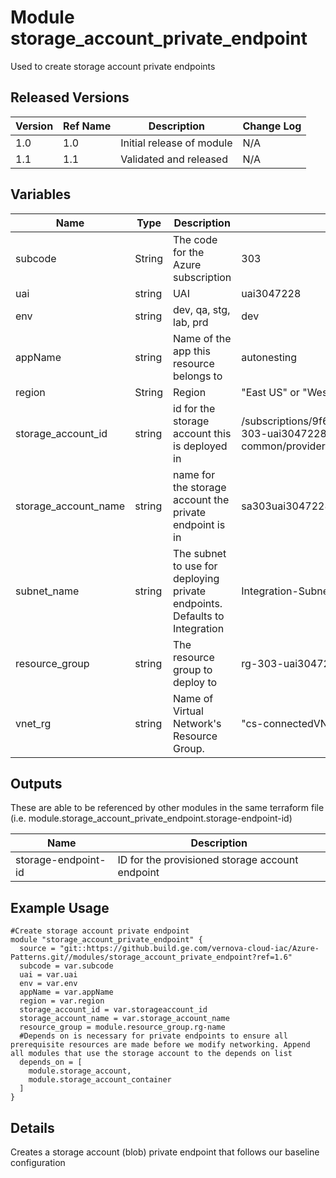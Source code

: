 # Module storage_account_private_endpoint

Used to create storage account private endpoints

## Released Versions

| Version | Ref Name | Description               | Change Log |
| ------- | -------- | ------------------------- | ---------- |
| 1.0     | 1.0      | Initial release of module | N/A        |
| 1.1     | 1.1      | Validated and released    | N/A        |


## Variables

| Name                 | Type   | Description                                                                | Example                                                                                                                                                       | Optional? |
| -------------------- | ------ | -------------------------------------------------------------------------- | ------------------------------------------------------------------------------------------------------------------------------------------------------------- | --------- |
| subcode              | String | The code for the Azure subscription                                        | 303                                                                                                                                                           | No        |
| uai                  | string | UAI                                                                        | uai3047228                                                                                                                                                    | No        |
| env                  | string | dev, qa, stg, lab, prd                                                     | dev                                                                                                                                                           | No        |
| appName              | string | Name of the app this resource belongs to                                   | autonesting                                                                                                                                                   | No        |
| region               | String | Region                                                                     | "East US" or "West Europe"                                                                                                                                    | No        |
| storage_account_id   | string | id for the storage account this is deployed in                             | /subscriptions/9f6a141f-2b42-4d6e-a851-0734d997b62e/resourceGroups/rg-303-uai3047228-common/providers/Microsoft.Storage/storageAccounts/sa303uai3047228common | No        |
| storage_account_name | string | name for the storage account the private endpoint is in                    | sa303uai3047228common                                                                                                                                         | No        |
| subnet_name          | string | The subnet to use for deploying private endpoints. Defaults to Integration | Integration-Subnet                                                                                                                                            | Yes       |
| resource_group       | string | The resource group to deploy to                                            | rg-303-uai3047228-common                                                                                                                                      | No        |
| vnet_rg              | string | Name of Virtual Network's Resource Group.                                  | "cs-connectedVNET-dr"                                                                                                                                         | yes       |

## Outputs

These are able to be referenced by other modules in the same terraform file (i.e. module.storage_account_private_endpoint.storage-endpoint-id)

| Name                | Description                                     |
| ------------------- | ----------------------------------------------- |
| storage-endpoint-id | ID for the provisioned storage account endpoint |

## Example Usage

```
#Create storage account private endpoint
module "storage_account_private_endpoint" {
  source = "git::https://github.build.ge.com/vernova-cloud-iac/Azure-Patterns.git//modules/storage_account_private_endpoint?ref=1.6"
  subcode = var.subcode
  uai = var.uai
  env = var.env
  appName = var.appName
  region = var.region
  storage_account_id = var.storageaccount_id
  storage_account_name = var.storage_account_name
  resource_group = module.resource_group.rg-name
  #Depends on is necessary for private endpoints to ensure all prerequisite resources are made before we modify networking. Append all modules that use the storage account to the depends on list
  depends_on = [
    module.storage_account,
    module.storage_account_container
  ]
}
```

## Details

Creates a storage account (blob) private endpoint that follows our baseline configuration

